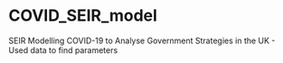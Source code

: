 # COVID_SEIR_model
SEIR Modelling COVID-19 to Analyse Government Strategies in the UK - Used data to find parameters
